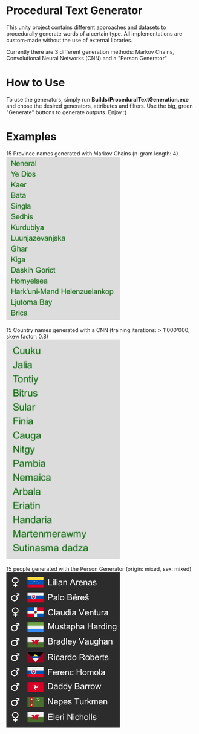 # Procedural Text Generator
This unity project contains different approaches and datasets to procedurally generate words of a certain type. All implementations are custom-made without the use of external libraries.

Currently there are 3 different generation methods: Markov Chains, Convolutional Neural Networks (CNN) and a "Person Generator"

# How to Use
To use the generators, simply run **Builds/ProceduralTextGeneration.exe** and chose the desired generators, attributes and filters. Use the big, green "Generate" buttons to generate outputs. Enjoy :)

# Examples
15 Province names generated with Markov Chains (n-gram length: 4)
<br/><img src="Screenshots/province_markov_4.png" alt="markov" width="300" /><br/>

15 Country names generated with a CNN (training iterations: > 1'000'000, skew factor: 0.8)
<br/><img src="Screenshots/country_cnn.png" alt="cnn" width="300" /><br/>

15 people generated with the Person Generator (origin: mixed, sex: mixed)
<br/><img src="Screenshots/people_mixed.png" alt="people" width="300" /><br/>

